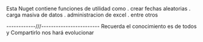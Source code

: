 Esta Nuget contiene funciones de utilidad como
. crear fechas aleatorias 
. carga masiva de datos
. administracion de excel
. entre otros


------------///------------------------
Recuerda el conocimiento es de todos y 
Compartirlo nos hará evolucionar
